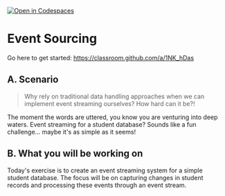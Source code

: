 [![Open in Codespaces](https://classroom.github.com/assets/launch-codespace-2972f46106e565e64193e422d61a12cf1da4916b45550586e14ef0a7c637dd04.svg)](https://classroom.github.com/open-in-codespaces?assignment_repo_id=15768011)
# Event Sourcing

Go here to get started: https://classroom.github.com/a/1NK_hDas

## A. Scenario

> Why rely on traditional data handling approaches when we can implement event streaming ourselves? How hard can it be?!

The moment the words are uttered, you know you are venturing into deep waters. Event streaming for a student database? Sounds like a fun challenge… maybe it's as simple as it seems!

## B. What you will be working on

Today's exercise is to create an event streaming system for a simple student database. The focus will be on capturing changes in student records and processing these events through an event stream. 
